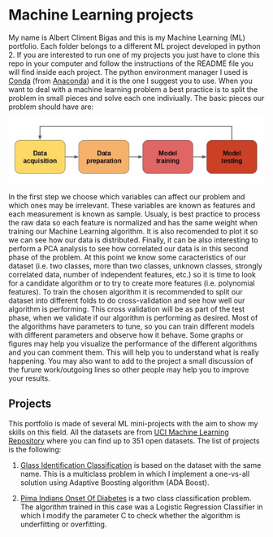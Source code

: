 Machine Learning projects
=============================

My name is Albert Climent Bigas and this is my Machine Learning (ML) portfolio. Each folder belongs to a different ML project developed in python 2. If you are interested to run one of my projects you just have to clone this repo in your computer and follow the instructions of the README file you will find inside each project. The python environment manager I used is [Conda](http://conda.pydata.org/docs/intro.html) (from [Anaconda](https://docs.continuum.io/anaconda/)) and it is the one I suggest you to use. 
When you want to deal with a machine learning problem a best practice is to split the problem in small pieces and solve each one indiviually. The basic pieces our problem should have are:

![alt tag](https://github.com/vertcli/images/blob/master/ML_flow.jpg)	

In the first step we choose which variables can affect our problem and which ones may be irrelevant. These variables are known as features and each measurement is known as sample. Usualy, is best practice to process the raw data so each feature is normalized and has the same weight when training our Machine Learning algorithm. It is also recomended to plot it so we can see how our data is distributed. Finally, it can be also interesting to perform a PCA analysis to see how correlated our data is in this second phase of the problem.
At this point we know some caracteristics of our dataset (i.e. two classes, more than two classes, unknown classes, strongly correlated data, number of independent features, etc.) so it is time to look for a candidate algorithm or to try to create more features (i.e. polynomial features). To train the chosen algorithm it is recommended to split our dataset into different folds to do cross-validation and see how well our algorithm is performing. This cross validation will be as part of the test phase, when we validate if our algorithm is performing as desired. Most of the algorithms have parameters to tune, so you can train different models with different parameters and observe how it behave. Some graphs or figures may help you visualize the performance of the different algorithms and you can comment them. This will help you to understand what is really happening. You may also want to add to the project a small discussion of the furure work/outgoing lines so other people may help you to improve your results.

Projects
--------

This portfolio is made of several ML mini-projects with the aim to show my skills on this field. All the datasets are from [UCI Machine Learning Repository](https://archive.ics.uci.edu/ml/datasets.html) where you can find up to 351 open datasets. The list of projects is the following:

1. [Glass Identification Classification](https://github.com/vertcli/machine_learning/tree/master/glass_identification_classification) is based on the dataset with the same name. This is a multiclass problem in which I implement a one-vs-all solution using Adaptive Boosting algorithm (ADA Boost).

2. [Pima Indians Onset Of Diabetes](https://github.com/vertcli/machine_learning/tree/master/pima_indians_onset_of_diabetes) is a two class classification problem. The algorithm trained in this case was a Logistic Regression Classifier in which I modify the parameter C to check whether the algorithm is underfitting or overfitting.





